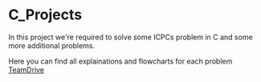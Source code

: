 # C_Projects

In this project we're required to solve some ICPCs problem in C and some more additional problems.

Here you can find all explainations and flowcharts for each problem [TeamDrive](https://drive.google.com/drive/folders/1lOVSLdEyMj6H8EzkfJS9pcAqRslaIRvf?usp=sharing)
